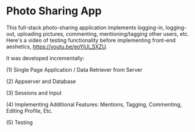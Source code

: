 # Photo Sharing App


This full-stack photo-sharing application implements logging-in, logging-out, uploading pictures, commenting, mentioning/tagging other users, etc. Here's a video of testing functionality before implementing front-end aeshetics, https://youtu.be/eoYiUi_SXZU. 

It was developed incrementally:

(1) Single Page Application / Data Retriever from Server

(2) Appserver and Database

(3) Sessions and Input

(4) Implementing Additional Features: Mentions, Tagging, Commenting, Editing Profile, Etc. 

(5) Testing
